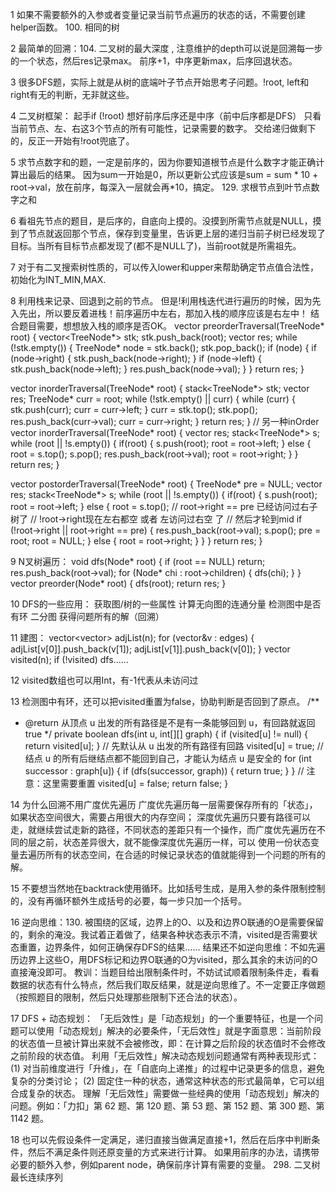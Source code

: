 1 如果不需要额外的入参或者变量记录当前节点遍历的状态的话，不需要创建helper函数。
100. 相同的树

2 最简单的回溯：104. 二叉树的最大深度 , 注意维护的depth可以说是回溯每一步的一个状态，然后res记录max。
 前序+1，中序更新max，后序回退状态。

3 很多DFS题，实际上就是从树的底端叶子节点开始思考子问题。!root, left和right有无的判断，无非就这些。

4 二叉树框架：
起手if (!root)
想好前序后序还是中序（前中后序都是DFS）
只看当前节点、左、右这3个节点的所有可能性，记录需要的数字。
交给递归做剩下的，反正一开始有!root兜底了。


5 求节点数字和的题，一定是前序的，因为你要知道根节点是什么数字才能正确计算出最后的结果。
因为sum一开始是0，所以更新公式应该是sum = sum * 10 + root->val，放在前序，每深入一层就会再*10，搞定。
129. 求根节点到叶节点数字之和

6 看祖先节点的题目，是后序的，自底向上摸的。没摸到所需节点就是NULL，摸到了节点就返回那个节点，保存到变量里，告诉更上层的递归当前子树已经发现了目标。当所有目标节点都发现了(都不是NULL了)，当前root就是所需祖先。

7 对于有二叉搜索树性质的，可以传入lower和upper来帮助确定节点值合法性，初始化为INT_MIN,MAX.

8 利用栈来记录、回退到之前的节点。
但是!利用栈迭代进行遍历的时候，因为先入先出，所以要反着进栈！前序遍历中左右，那加入栈的顺序应该是右左中！
结合题目需要，想想放入栈的顺序是否OK。
vector<int> preorderTraversal(TreeNode* root) {
    vector<TreeNode*> stk;
    stk.push_back(root);
    vector<int> res;
    while (!stk.empty()) {
        TreeNode* node = stk.back();
        stk.pop_back();
        if (node) {
            if (node->right) {
                stk.push_back(node->right);
            }
            if (node->left) {
                stk.push_back(node->left);
            }
            res.push_back(node->val);
        }
    }
    return res;
}

vector<int> inorderTraversal(TreeNode* root) {
    stack<TreeNode*> stk;
    vector<int> res;
    TreeNode* curr = root;
    while (!stk.empty() || curr) {
        while (curr) {
            stk.push(curr);
            curr = curr->left;
        }
        curr = stk.top();
        stk.pop();
        res.push_back(curr->val);
        curr = curr->right;
    }
    return res;
}
// 另一种inOrder
vector<int> inorderTraversal(TreeNode* root) {
    vector<int> res;
    stack<TreeNode*> s;
    while (root || !s.empty()) {
        if(root) {
            s.push(root);
            root = root->left;
        } else {
            root = s.top();
            s.pop();
            res.push_back(root->val);
            root = root->right;
        }
    }
    return res;
}

vector<int> postorderTraversal(TreeNode* root) {
    TreeNode* pre = NULL;
    vector<int> res;
    stack<TreeNode*> s;
    while (root || !s.empty()) {
        if(root) {
            s.push(root);
            root = root->left;
        } else {
            root = s.top();
            // root->right == pre 已经访问过右子树了
            // !root->right现在左右都空 或者 左访问过右空 了
            // 然后才轮到mid
            if (!root->right || root->right == pre) {
                res.push_back(root->val);
                s.pop();
                pre = root;
                root = NULL;
            } else {
                root = root->right;
            }
        }
    }
    return res;
}

9 N叉树遍历：
void dfs(Node* root) {
    if (root == NULL) return;
    res.push_back(root->val);
    for (Node* chi : root->children) {
        dfs(chi);
    }
}
vector<int> preorder(Node* root) {
    dfs(root);
    return res;
}

10 DFS的一些应用：
获取图/树的一些属性
计算无向图的连通分量
检测图中是否有环
二分图
获得问题所有的解（回溯）

11 建图：
vector<vector<int>> adjList(n);
for (vector<int>&v : edges) {
    adjList[v[0]].push_back(v[1]);
    adjList[v[1]].push_back(v[0]);
}
vector<bool> visited(n);
if (!visited) dfs......

12 visited数组也可以用Int，有-1代表从未访问过

13 检测图中有环，还可以把visited重置为false，协助判断是否回到了原点。
/**
* @return 从顶点 u 出发的所有路径是不是有一条能够回到 u，有回路就返回 true
*/
private boolean dfs(int u, int[][] graph) {
if (visited[u] != null) {
    return visited[u];
}
// 先默认从 u 出发的所有路径有回路
visited[u] = true;
// 结点 u 的所有后继结点都不能回到自己，才能认为结点 u 是安全的
for (int successor : graph[u]) {
    if (dfs(successor, graph)) {
        return true;
    }
}
// 注意：这里需要重置
visited[u] = false;
return false;
}

14 为什么回溯不用广度优先遍历
广度优先遍历每一层需要保存所有的「状态」，如果状态空间很大，需要占用很大的内存空间；
深度优先遍历只要有路径可以走，就继续尝试走新的路径，不同状态的差距只有一个操作，而广度优先遍历在不同的层之前，状态差异很大，就不能像深度优先遍历一样，可以 使用一份状态变量去遍历所有的状态空间，在合适的时候记录状态的值就能得到一个问题的所有的解。

15 不要想当然地在backtrack使用循环。比如括号生成，是用入参的条件限制控制的，没有再循环额外生成括号的必要，每一步只加一个括号。

16 逆向思维：130. 被围绕的区域，边界上的O、以及和边界O联通的O是需要保留的，剩余的淹没。我试着正着做了，结果各种状态表示不清，visited是否需要状态重置，边界条件，如何正确保存DFS的结果……
结果还不如逆向思维：不如先遍历边界上这些O，用DFS标记和边界O联通的O为visited，那么其余的未访问的O直接淹没即可。
教训：当题目给出限制条件时，不妨试试顺着限制条件走，看看数据的状态有什么特点，然后我们取反结果，就是逆向思维了。不一定要正序做题（按照题目的限制，然后只处理那些限制下还合法的状态）。

17 DFS + 动态规划：
「无后效性」是「动态规划」的一个重要特征，也是一个问题可以使用「动态规划」解决的必要条件，「无后效性」就是字面意思：当前阶段的状态值一旦被计算出来就不会被修改，即：在计算之后阶段的状态值时不会修改之前阶段的状态值。
利用「无后效性」解决动态规划问题通常有两种表现形式：
(1) 对当前维度进行「升维」，在「自底向上递推」的过程中记录更多的信息，避免复杂的分类讨论；
(2) 固定住一种的状态，通常这种状态的形式最简单，它可以组合成复杂的状态。
理解「无后效性」需要做一些经典的使用「动态规划」解决的问题。例如：「力扣」第 62 题、第 120 题、第 53 题、第 152 题、第 300 题、第 1142 题。

18 也可以先假设条件一定满足，递归直接当做满足直接+1，然后在后序中判断条件，然后不满足条件则还原变量的方式来进行计算。
如果用前序的办法，请携带必要的额外入参，例如parent node，确保前序计算有需要的变量。
298. 二叉树最长连续序列


